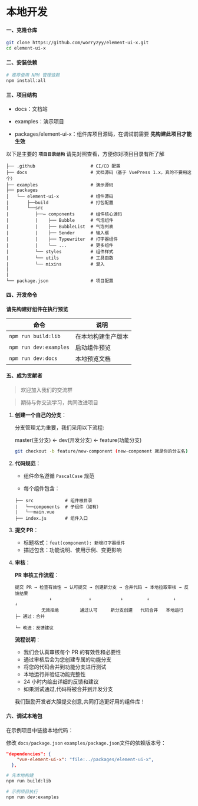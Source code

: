 # 本地开发

#### **一、克隆仓库**

```bash
git clone https://github.com/worryzyy/element-ui-x.git
cd element-ui-x
```

#### **二、安装依赖**

```bash
# 推荐使用 NPM 管理依赖
npm install:all
```

#### **三、项目结构**

- docs：文档站

- examples：演示项目

- packages/element-ui-x：组件库项目源码，在调试前需要 **先构建此项目才能生效**

以下是主要的 **`项目目录结构`** 请先对照查看，方便你对项目目录有所了解

```plaintext
├── .github                     # CI/CD 配置
├── docs                        # 文档源码（基于 VuePress 1.x，真的不要用这个）
├── examples                    # 演示源码
├── packages
│   └── element-ui-x            # 组件源码
|       ├──build                # 打包配置
|       └──src
|          ├──— components      # 组件核心源码
|          |    ├── Bubble      # 气泡组件
|          |    ├── BubbleList  # 气泡列表
|          |    ├── Sender      # 输入框
|          |    ├── Typewriter  # 打字器组件
|          |    └── ...         # 更多组件
|          └── styles           # 组件样式
|          └── utils            # 工具函数
|          └── mixins           # 混入
|
|
└── package.json                # 项目配置
```

#### **四、开发命令**

**请先构建好组件在执行预览**

| 命令                   | 说明               |
| ---------------------- | ------------------ |
| `npm run build:lib`    | 在本地构建生产版本 |
| `npm run dev:examples` | 启动组件预览       |
| `npm run dev:docs`     | 本地预览文档       |

#### **五、成为贡献者**

> 欢迎加入我们的交流群

> 期待与你交流学习，共同改进项目

1. **创建一个自己的分支**：

   分支管理尤为重要，我们采用以下流程:

   master(主分支) ← dev(开发分支) ← feature(功能分支)

   ```bash
   git checkout -b feature/new-component (new-component 就是你的分支名)
   ```

2. **代码规范**：

   - 组件命名遵循 `PascalCase` 规范

   - 每个组件包含：

   ```plaintext
   ├── src            # 组件根目录
   |   └──components  # 子组件（如有）
   |   └──main.vue
   ├── index.js       # 组件入口
   ```

3. **提交 PR**：

   - 标题格式：`feat(component): 新增打字器组件`
   - 描述包含：功能说明、使用示例、变更影响

4. **审核**：

   **PR 审核工作流程**：

   ```
   提交 PR → 检查有效性 → 认可提交 → 创建新分支 → 合并代码 → 本地拉取审核 → 反馈结果
                ↓              ↓           ↓         ↓         ↓           ↓
             无效拒绝        通过认可     新分支创建   代码合并   本地运行    ├─ 通过：合并
                                                                      └─ 改进：反馈建议
   ```

   **流程说明**：

   - 我们会认真审核每个 PR 的有效性和必要性
   - 通过审核后会为您创建专属的功能分支
   - 将您的代码合并到功能分支进行测试
   - 本地运行并验证功能完整性
   - 24 小时内给出详细的反馈和建议
   - 如果测试通过,代码将被合并到开发分支

   我们鼓励开发者大胆提交创意,共同打造更好用的组件库！

#### **六、调试本地包**

在示例项目中链接本地代码：

修改 `docs/package.json` `examples/package.json`文件的依赖版本号：

```json
"dependencies": {
    "vue-element-ui-x": "file:../packages/element-ui-x",
  },
```

```bash
# 先本地构建
npm run build:lib

# 示例项目执行
npm run dev:examples
```
